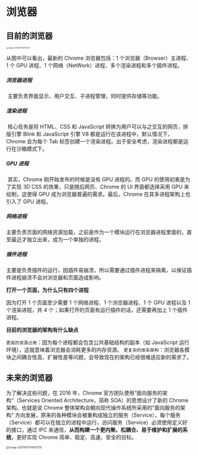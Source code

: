 # 浏览器



## 目前的浏览器



<img src="../../static/images/image-20210817140755103.png" alt="image-20210817140755103" style="zoom:33%;" />

从图中可以看出，最新的 Chrome 浏览器包括：1 个浏览器（Browser）主进程、1 个 GPU 进程、1 个网络（NetWork）进程、多个渲染进程和多个插件进程。

##### 浏览器进程
​	主要负责界面显示、用户交互、子进程管理，同时提供存储等功能。

##### 渲染进程
​	核心任务是将 HTML、CSS 和 JavaScript 转换为用户可以与之交互的网页，排版引擎 Blink 和 JavaScript 引擎 V8 都是运行在该进程中，默认情况下，Chrome 会为每个 Tab 标签创建一个渲染进程。出于安全考虑，渲染进程都是运行在沙箱模式下。

##### GPU 进程
​	其实，Chrome 刚开始发布的时候是没有 GPU 进程的。而 GPU 的使用初衷是为了实现 3D CSS 的效果，只是随后网页、Chrome 的 UI 界面都选择采用 GPU 来绘制，这使得 GPU 成为浏览器普遍的需求。最后，Chrome 在其多进程架构上也引入了 GPU 进程。

##### 网络进程
​	主要负责页面的网络资源加载，之前是作为一个模块运行在浏览器进程里面的，直至最近才独立出来，成为一个单独的进程。

##### 插件进程
​	主要是负责插件的运行，因插件易崩溃，所以需要通过插件进程来隔离，以保证插件进程崩溃不会对浏览器和页面造成影响。

**打开一个页面，为什么只有四个进程**

因为打开 1 个页面至少需要 1 个网络进程、1 个浏览器进程、1 个 GPU 进程以及 1 个渲染进程，共 4 个；如果打开的页面有运行插件的话，还需要再加上 1 个插件进程。

**目前的浏览器的架构有什么缺点**

`更高的资源占用`：因为每个进程都会包含公共基础结构的副本（如 JavaScript 运行环境），这就意味着浏览器会消耗更多的内存资源。
`更复杂的体系架构`：浏览器各模块之间耦合性高、扩展性差等问题，会导致现在的架构已经很难适应新的需求了。



## 未来的浏览器

为了解决这些问题，在 2016 年，Chrome 官方团队使用“面向服务的架构”（Services Oriented Architecture，简称 SOA）的思想设计了新的 Chrome 架构。也就是说 Chrome 整体架构会朝向现代操作系统所采用的“面向服务的架构” 方向发展，原来的各种模块会被重构成独立的服务（Service），每个服务（Service）都可以在独立的进程中运行，访问服务（Service）必须使用定义好的接口，通过 IPC 来通信，**从而构建一个更内聚、松耦合、易于维护和扩展的系统**，更好实现 Chrome 简单、稳定、高速、安全的目标。

<img src="../../static/images/image-20210817141607515.png" alt="image-20210817141607515" style="zoom:50%;" />

